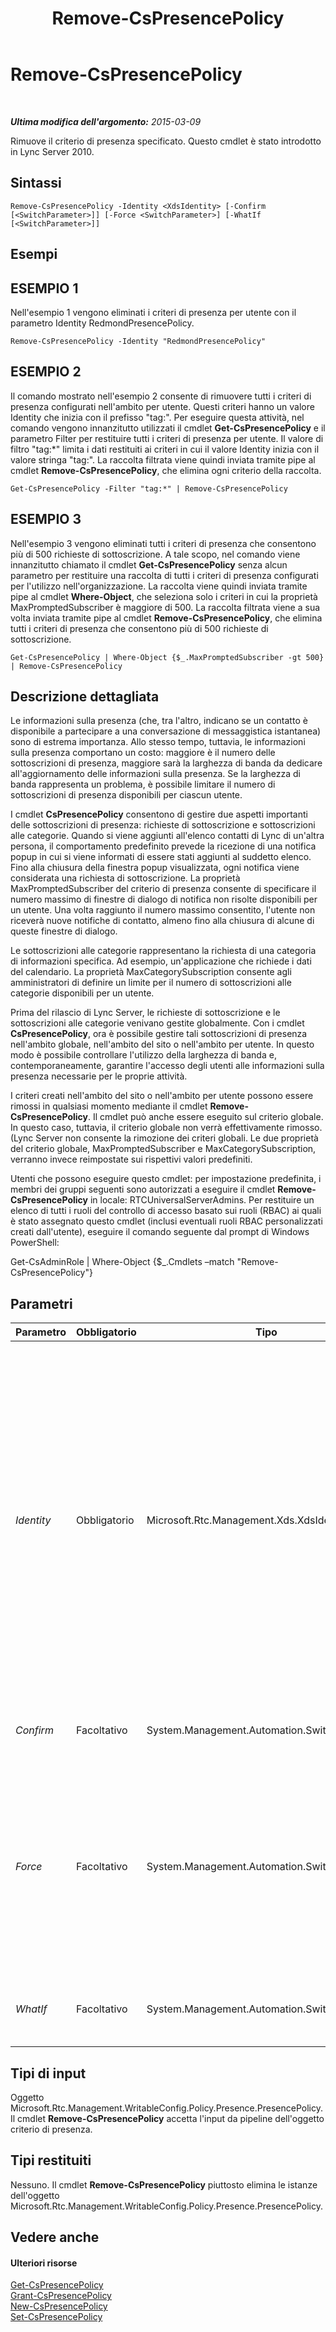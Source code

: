 ﻿---
title: Remove-CsPresencePolicy
TOCTitle: Remove-CsPresencePolicy
ms:assetid: ecdbfef8-2b7c-4bd7-bf01-7fb230eefe9f
ms:mtpsurl: https://technet.microsoft.com/it-it/library/Gg399070(v=OCS.15)
ms:contentKeyID: 49302365
ms.date: 08/24/2015
mtps_version: v=OCS.15
ms.translationtype: HT
---

# Remove-CsPresencePolicy

 

_**Ultima modifica dell'argomento:** 2015-03-09_

Rimuove il criterio di presenza specificato. Questo cmdlet è stato introdotto in Lync Server 2010.

## Sintassi

    Remove-CsPresencePolicy -Identity <XdsIdentity> [-Confirm [<SwitchParameter>]] [-Force <SwitchParameter>] [-WhatIf [<SwitchParameter>]]

## Esempi

## ESEMPIO 1

Nell'esempio 1 vengono eliminati i criteri di presenza per utente con il parametro Identity RedmondPresencePolicy.

    Remove-CsPresencePolicy -Identity "RedmondPresencePolicy"

## ESEMPIO 2

Il comando mostrato nell'esempio 2 consente di rimuovere tutti i criteri di presenza configurati nell'ambito per utente. Questi criteri hanno un valore Identity che inizia con il prefisso "tag:". Per eseguire questa attività, nel comando vengono innanzitutto utilizzati il cmdlet **Get-CsPresencePolicy** e il parametro Filter per restituire tutti i criteri di presenza per utente. Il valore di filtro "tag:\*" limita i dati restituiti ai criteri in cui il valore Identity inizia con il valore stringa "tag:". La raccolta filtrata viene quindi inviata tramite pipe al cmdlet **Remove-CsPresencePolicy**, che elimina ogni criterio della raccolta.

    Get-CsPresencePolicy -Filter "tag:*" | Remove-CsPresencePolicy

## ESEMPIO 3

Nell'esempio 3 vengono eliminati tutti i criteri di presenza che consentono più di 500 richieste di sottoscrizione. A tale scopo, nel comando viene innanzitutto chiamato il cmdlet **Get-CsPresencePolicy** senza alcun parametro per restituire una raccolta di tutti i criteri di presenza configurati per l'utilizzo nell'organizzazione. La raccolta viene quindi inviata tramite pipe al cmdlet **Where-Object**, che seleziona solo i criteri in cui la proprietà MaxPromptedSubscriber è maggiore di 500. La raccolta filtrata viene a sua volta inviata tramite pipe al cmdlet **Remove-CsPresencePolicy**, che elimina tutti i criteri di presenza che consentono più di 500 richieste di sottoscrizione.

    Get-CsPresencePolicy | Where-Object {$_.MaxPromptedSubscriber -gt 500} | Remove-CsPresencePolicy

## Descrizione dettagliata

Le informazioni sulla presenza (che, tra l'altro, indicano se un contatto è disponibile a partecipare a una conversazione di messaggistica istantanea) sono di estrema importanza. Allo stesso tempo, tuttavia, le informazioni sulla presenza comportano un costo: maggiore è il numero delle sottoscrizioni di presenza, maggiore sarà la larghezza di banda da dedicare all'aggiornamento delle informazioni sulla presenza. Se la larghezza di banda rappresenta un problema, è possibile limitare il numero di sottoscrizioni di presenza disponibili per ciascun utente.

I cmdlet **CsPresencePolicy** consentono di gestire due aspetti importanti delle sottoscrizioni di presenza: richieste di sottoscrizione e sottoscrizioni alle categorie. Quando si viene aggiunti all'elenco contatti di Lync di un'altra persona, il comportamento predefinito prevede la ricezione di una notifica popup in cui si viene informati di essere stati aggiunti al suddetto elenco. Fino alla chiusura della finestra popup visualizzata, ogni notifica viene considerata una richiesta di sottoscrizione. La proprietà MaxPromptedSubscriber del criterio di presenza consente di specificare il numero massimo di finestre di dialogo di notifica non risolte disponibili per un utente. Una volta raggiunto il numero massimo consentito, l'utente non riceverà nuove notifiche di contatto, almeno fino alla chiusura di alcune di queste finestre di dialogo.

Le sottoscrizioni alle categorie rappresentano la richiesta di una categoria di informazioni specifica. Ad esempio, un'applicazione che richiede i dati del calendario. La proprietà MaxCategorySubscription consente agli amministratori di definire un limite per il numero di sottoscrizioni alle categorie disponibili per un utente.

Prima del rilascio di Lync Server, le richieste di sottoscrizione e le sottoscrizioni alle categorie venivano gestite globalmente. Con i cmdlet **CsPresencePolicy**, ora è possibile gestire tali sottoscrizioni di presenza nell'ambito globale, nell'ambito del sito o nell'ambito per utente. In questo modo è possibile controllare l'utilizzo della larghezza di banda e, contemporaneamente, garantire l'accesso degli utenti alle informazioni sulla presenza necessarie per le proprie attività.

I criteri creati nell'ambito del sito o nell'ambito per utente possono essere rimossi in qualsiasi momento mediante il cmdlet **Remove-CsPresencePolicy**. Il cmdlet può anche essere eseguito sul criterio globale. In questo caso, tuttavia, il criterio globale non verrà effettivamente rimosso. (Lync Server non consente la rimozione dei criteri globali. Le due proprietà del criterio globale, MaxPromptedSubscriber e MaxCategorySubscription, verranno invece reimpostate sui rispettivi valori predefiniti.

Utenti che possono eseguire questo cmdlet: per impostazione predefinita, i membri dei gruppi seguenti sono autorizzati a eseguire il cmdlet **Remove-CsPresencePolicy** in locale: RTCUniversalServerAdmins. Per restituire un elenco di tutti i ruoli del controllo di accesso basato sui ruoli (RBAC) ai quali è stato assegnato questo cmdlet (inclusi eventuali ruoli RBAC personalizzati creati dall'utente), eseguire il comando seguente dal prompt di Windows PowerShell:

Get-CsAdminRole | Where-Object {$\_.Cmdlets –match "Remove-CsPresencePolicy"}

## Parametri


<table>
<colgroup>
<col style="width: 25%" />
<col style="width: 25%" />
<col style="width: 25%" />
<col style="width: 25%" />
</colgroup>
<thead>
<tr class="header">
<th>Parametro</th>
<th>Obbligatorio</th>
<th>Tipo</th>
<th>Descrizione</th>
</tr>
</thead>
<tbody>
<tr class="odd">
<td><p><em>Identity</em></p></td>
<td><p>Obbligatorio</p></td>
<td><p>Microsoft.Rtc.Management.Xds.XdsIdentity</p></td>
<td><p>Identificatore univoco per il criterio di presenza da rimuovere. Per rimuovere un criterio configurato nell'ambito del sito, utilizzare una sintassi analoga alla seguente: -Identity &quot;site:Redmond&quot;. Per rimuovere un criterio configurato nell'ambito per utente, utilizzare una sintassi analoga alla seguente: -Identity &quot;RedmondPresencePolicy&quot;.</p>
<p>Il cmdlet <strong>Remove-CsPresencePolicy</strong> può anche essere eseguito sul criterio globale. A tale scopo, utilizzare la seguente sintassi: -Identity global. In questo caso, il criterio globale però non verrà rimosso. Le proprietà del criterio verranno invece reimpostate sui rispettivi valori predefiniti.</p></td>
</tr>
<tr class="even">
<td><p><em>Confirm</em></p></td>
<td><p>Facoltativo</p></td>
<td><p>System.Management.Automation.SwitchParameter</p></td>
<td><p>Viene visualizzata una richiesta di conferma prima di eseguire il comando.</p></td>
</tr>
<tr class="odd">
<td><p><em>Force</em></p></td>
<td><p>Facoltativo</p></td>
<td><p>System.Management.Automation.SwitchParameter</p></td>
<td><p>Se questo parametro è presente, determinerà l'eliminazione del criterio per utente da parte del cmdlet <strong>Remove-CsPresencePolicy</strong>, anche se il criterio in questione attualmente è assegnato ad almeno un utente. Se questo parametro non è presente, verrà richiesto di confermare la richiesta di eliminazione prima della rimozione di un criterio ancora in uso.</p></td>
</tr>
<tr class="even">
<td><p><em>WhatIf</em></p></td>
<td><p>Facoltativo</p></td>
<td><p>System.Management.Automation.SwitchParameter</p></td>
<td><p>Descrive ciò che accadrebbe se si eseguisse il comando senza eseguirlo realmente.</p></td>
</tr>
</tbody>
</table>


## Tipi di input

Oggetto Microsoft.Rtc.Management.WritableConfig.Policy.Presence.PresencePolicy. Il cmdlet **Remove-CsPresencePolicy** accetta l'input da pipeline dell'oggetto criterio di presenza.

## Tipi restituiti

Nessuno. Il cmdlet **Remove-CsPresencePolicy** piuttosto elimina le istanze dell'oggetto Microsoft.Rtc.Management.WritableConfig.Policy.Presence.PresencePolicy.

## Vedere anche

#### Ulteriori risorse

[Get-CsPresencePolicy](get-cspresencepolicy.md)  
[Grant-CsPresencePolicy](grant-cspresencepolicy.md)  
[New-CsPresencePolicy](new-cspresencepolicy.md)  
[Set-CsPresencePolicy](set-cspresencepolicy.md)

